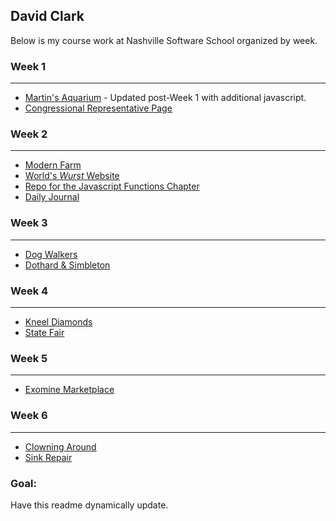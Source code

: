 ## David Clark

Below is my course work at Nashville Software School organized by week.

### Week 1 
------------------
- [Martin's Aquarium](https://github.com/david-clark-1043/nss-aquarium) - Updated post-Week 1 with additional javascript.
- [Congressional Representative Page](https://github.com/david-clark-1043/nss-congressional-representative)

### Week 2
-----------------
- [Modern Farm](https://github.com/david-clark-1043/modern-farm)
- [World's *Wurst* Website](https://github.com/david-clark-1043/worst-website-ever-group-1)
- [Repo for the Javascript Functions Chapter](https://github.com/david-clark-1043/nss-functions)
- [Daily Journal](https://github.com/david-clark-1043/daily-journal)

### Week 3
---------------
- [Dog Walkers](https://github.com/david-clark-1043/dog-walking)
- [Dothard & Simbleton](https://github.com/david-clark-1043/dothard-simbleton)

### Week 4
--------------
- [Kneel Diamonds](https://github.com/david-clark-1043/kneel-diamonds)
- [State Fair](https://github.com/david-clark-1043/statefair)

### Week 5
-------------
- [Exomine Marketplace](https://github.com/david-clark-1043/exomine-group-project-venus-voyagers)

### Week 6
------------
- [Clowning Around](https://github.com/david-clark-1043/clowning-around)
- [Sink Repair](https://github.com/david-clark-1043/sink-repair)


### Goal:
Have this readme dynamically update.

<!--
**david-clark-1043/david-clark-1043** is a ✨ _special_ ✨ repository because its `README.md` (this file) appears on your GitHub profile.

Here are some ideas to get you started:

- 🔭 I’m currently working on ...
- 🌱 I’m currently learning ...
- 👯 I’m looking to collaborate on ...
- 🤔 I’m looking for help with ...
- 💬 Ask me about ...
- 📫 How to reach me: ...
- 😄 Pronouns: ...
- ⚡ Fun fact: ...
-->
